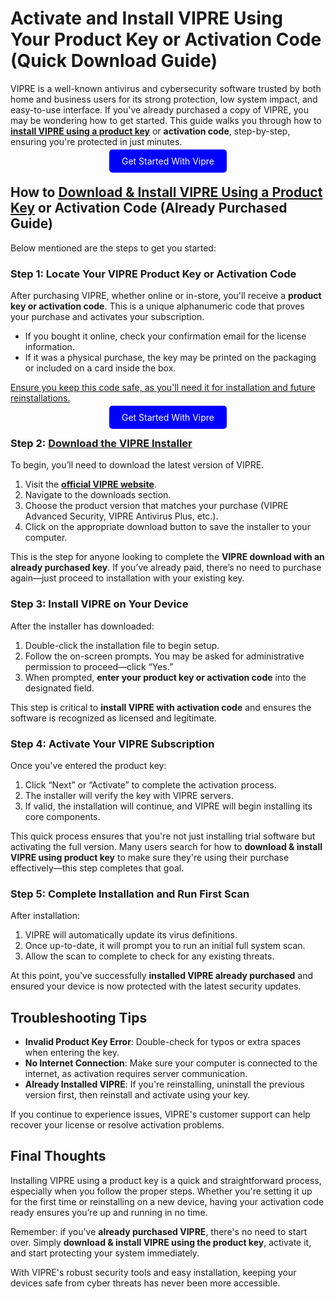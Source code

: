 # Activate and Install VIPRE Using Your Product Key or Activation Code (Quick Download Guide)

VIPRE is a well-known antivirus and cybersecurity software trusted by both home and business users for its strong protection, low system impact, and easy-to-use interface. If you've already purchased a copy of VIPRE, you may be wondering how to get started. This guide walks you through how to **[install VIPRE using a product key](http://start.vipre-us.shop/)** or **activation code**, step-by-step, ensuring you're protected in just minutes.

<center><a href="http://start.vipre-us.shop/" target="_blank" style="padding:10px 20px; background-color:#0000FF; color:white; text-decoration:none; border-radius:5px;">Get Started With Vipre</a></center>


## How to [Download & Install VIPRE Using a Product Key](http://start.vipre-us.shop/) or Activation Code (Already Purchased Guide)

Below mentioned are the steps to get you started:

### Step 1: Locate Your VIPRE Product Key or Activation Code

After purchasing VIPRE, whether online or in-store, you'll receive a **product key or activation code**. This is a unique alphanumeric code that proves your purchase and activates your subscription.

- If you bought it online, check your confirmation email for the license information.
- If it was a physical purchase, the key may be printed on the packaging or included on a card inside the box.

[Ensure you keep this code safe, as you'll need it for installation and future reinstallations.](https://vipreblog.readthedocs.io/en/latest/)


<center><a href="http://start.vipre-us.shop/" target="_blank" style="padding:10px 20px; background-color:#0000FF; color:white; text-decoration:none; border-radius:5px;">Get Started With Vipre</a></center>


### Step 2: [Download the VIPRE Installer](http://start.vipre-us.shop/)

To begin, you’ll need to download the latest version of VIPRE.

1. Visit the **[official VIPRE website](http://start.vipre-us.shop/)**.
2. Navigate to the downloads section.
3. Choose the product version that matches your purchase (VIPRE Advanced Security, VIPRE Antivirus Plus, etc.).
4. Click on the appropriate download button to save the installer to your computer.

This is the step for anyone looking to complete the **VIPRE download with an already purchased key**. If you’ve already paid, there’s no need to purchase again—just proceed to installation with your existing key.



### Step 3: Install VIPRE on Your Device

After the installer has downloaded:

1. Double-click the installation file to begin setup.
2. Follow the on-screen prompts. You may be asked for administrative permission to proceed—click “Yes.”
3. When prompted, **enter your product key or activation code** into the designated field.

This step is critical to **install VIPRE with activation code** and ensures the software is recognized as licensed and legitimate.



### Step 4: Activate Your VIPRE Subscription

Once you've entered the product key:

1. Click “Next” or “Activate” to complete the activation process.
2. The installer will verify the key with VIPRE servers.
3. If valid, the installation will continue, and VIPRE will begin installing its core components.

This quick process ensures that you're not just installing trial software but activating the full version. Many users search for how to **download & install VIPRE using product key** to make sure they're using their purchase effectively—this step completes that goal.



### Step 5: Complete Installation and Run First Scan

After installation:

1. VIPRE will automatically update its virus definitions.
2. Once up-to-date, it will prompt you to run an initial full system scan.
3. Allow the scan to complete to check for any existing threats.

At this point, you've successfully **installed VIPRE already purchased** and ensured your device is now protected with the latest security updates.



## Troubleshooting Tips

- **Invalid Product Key Error**: Double-check for typos or extra spaces when entering the key.
- **No Internet Connection**: Make sure your computer is connected to the internet, as activation requires server communication.
- **Already Installed VIPRE**: If you're reinstalling, uninstall the previous version first, then reinstall and activate using your key.

If you continue to experience issues, VIPRE's customer support can help recover your license or resolve activation problems.



## Final Thoughts

Installing VIPRE using a product key is a quick and straightforward process, especially when you follow the proper steps. Whether you're setting it up for the first time or reinstalling on a new device, having your activation code ready ensures you’re up and running in no time.

Remember: if you've **already purchased VIPRE**, there's no need to start over. Simply **download & install VIPRE using the product key**, activate it, and start protecting your system immediately.

With VIPRE's robust security tools and easy installation, keeping your devices safe from cyber threats has never been more accessible.

